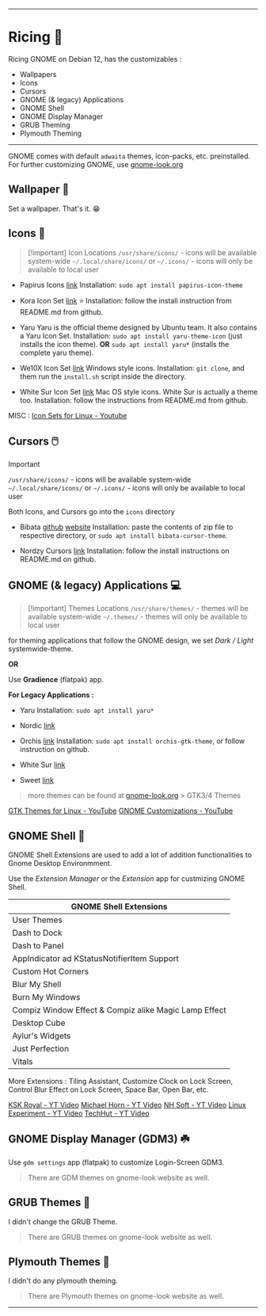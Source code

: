 
***
# Ricing 🍚

Ricing GNOME on Debian 12, has the customizables :

- Wallpapers
- Icons
- Cursors
- GNOME (& legacy) Applications
- GNOME Shell
- GNOME Display Manager
- GRUB Theming
- Plymouth Theming

***

GNOME comes with default `adwaita` themes, icon-packs, etc. preinstalled.
For further customizing GNOME, use [gnome-look.org](https://www.gnome-look.org/browse/)

## Wallpaper 🌃

Set a wallpaper. That's it. 😁
## Icons 🎴

> [!important] Icon Locations
`/usr/share/icons/` - icons will be available system-wide
`~/.local/share/icons/` or `~/.icons/` - icons will only be available to local user

- Papirus Icons [link](https://github.com/PapirusDevelopmentTeam/papirus-icon-theme)
	Installation: `sudo apt install papirus-icon-theme`

- Kora Icon Set [link](https://github.com/bikass/kora) ⭐
	Installation: follow the install instruction from README.md from github.

- Yaru
	Yaru is the official theme designed by Ubuntu team. It also contains a Yaru Icon Set.
	Installation: `sudo apt install yaru-theme-icon` (just installs the icon theme). **OR** `sudo apt install yaru*` (installs the complete yaru theme).

- We10X Icon Set [link](https://github.com/yeyushengfan258/We10X-icon-theme)
	Windows style icons.
	Installation: `git clone`, and them run the `install.sh` script inside the directory.

- White Sur Icon Set [link](https://github.com/vinceliuice/WhiteSur-icon-theme)
	Mac OS style icons.
	White Sur is actually a theme too.
	Installation: follow the instructions from README.md from github.

MISC : [Icon Sets for Linux - Youtube](https://www.youtube.com/watch?v=yO1JBgBMcuw)

## Cursors 🖱️

> [!important]
> `/usr/share/icons/` - icons will be available system-wide  
> `~/.local/share/icons/` or `~/.icons/` - icons will only be available to local user
>
>Both Icons, and Cursors go into the `icons` directory

- Bibata [github](https://github.com/ful1e5/Bibata_Cursor) [website](https://www.bibata.live/)
	Installation: paste the contents of zip file to respective directory, or `sudo apt install bibata-cursor-theme`.

- Nordzy Cursors [link](https://github.com/alvatip/Nordzy-cursors) 
	Installation: follow the install instructions on README.md on github.

## GNOME (& legacy) Applications 💻

> [!important] Themes Locations
`/usr/share/themes/` - themes will be available system-wide
`~/.themes/` - themes will only be available to local user

for theming applications that follow the GNOME design, we set *Dark / Light* systemwide-theme.

**OR**

Use **Gradience** (flatpak) app.

**For Legacy Applications :**

- Yaru
	Installation: `sudo apt install yaru*`

- Nordic [link](https://github.com/EliverLara/Nordic)

- Orchis [link](https://github.com/vinceliuice/Orchis-theme)
	Installation: `sudo apt install orchis-gtk-theme`, or follow instruction on github.

- White Sur [link](https://github.com/vinceliuice/WhiteSur-gtk-theme)

- Sweet [link](https://github.com/EliverLara/Sweet)

> more themes can be found at [gnome-look.org](https://www.gnome-look.org/browse/) > GTK3/4 Themes

[GTK Themes for Linux - YouTube](https://www.youtube.com/watch?v=ru_ECOS-qg4)
[GNOME Customizations - YouTube](https://www.youtube.com/watch?v=F_mwQLSOHXY)

## GNOME Shell 🔳

GNOME Shell Extensions are used to add a lot of addition functionalities to Gnome Desktop Environmment.

Use the *Extension Manager* or the *Extension* app for custmizing GNOME Shell.

| **GNOME Shell Extensions**                            |
| ----------------------------------------------------- |
| User Themes                                           |
| Dash to Dock                                          |
| Dash to Panel                                         |
| AppIndicator ad KStatusNotifierItem Support           |
| Custom Hot Corners                                    |
| Blur My Shell                                         |
| Burn My Windows                                       |
| Compiz Window Effect & Compiz alike Magic Lamp Effect |
| Desktop Cube                                          |
| Aylur's Widgets                                       |
| Just Perfection                                       |
| Vitals                                                |
More Extensions : Tiling Assistant, Customize Clock on Lock Screen, Control Blur Effect on Lock Screen, Space Bar, Open Bar, etc.

[KSK Royal - YT Video](https://www.youtube.com/watch?v=_ZDib749AqM) [Michael Horn - YT Video](https://www.youtube.com/watch?v=AE1-W2bMVEs) [NH Soft - YT Video](https://www.youtube.com/watch?v=AllSHTrR6ro) [Linux Experiment - YT Video](https://www.youtube.com/watch?v=KtjYPMCvQ7Y) [TechHut - YT Video](https://www.youtube.com/watch?v=TTPjZUo44-k)

## GNOME Display Manager (GDM3) ☘️

Use `gdm settings` app (flatpak) to customize Login-Screen GDM3.

> There are GDM themes on gnome-look website as well.

## GRUB Themes 🎫

I didn't change the GRUB Theme.

> There are GRUB themes on gnome-look website as well.
## Plymouth Themes 🧿

I didn't do any plymouth theming.

> There are Plymouth themes on gnome-look website as well.

***

